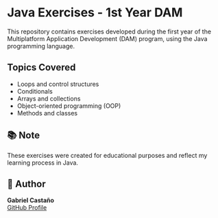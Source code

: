 # Java Exercises - 1st Year DAM

This repository contains exercises developed during the first year of the Multiplatform Application Development (DAM) program, using the Java programming language.

## Topics Covered

- Loops and control structures
- Conditionals
- Arrays and collections
- Object-oriented programming (OOP)
- Methods and classes

## 📚 Note

These exercises were created for educational purposes and reflect my learning process in Java.

## 🔗 Author

**Gabriel Castaño**  
[GitHub Profile](https://github.com/ItsGabrii)
